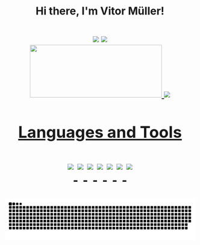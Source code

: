 <!-- Apresentação-->
<h1 align = "center">Hi there, I'm Vitor Müller!<h1>
 
<!--Contato-->
<div align = "center"> 
  <a href = "mailto:vitormuller013@gmail.com"><img src="https://img.shields.io/badge/Gmail-D14836?style=for-the-badge&logo=gmail&logoColor=white" target="_blank"></a>
  <a href="https://www.linkedin.com/in/vitor-müller" target="_blank" rel = "external"><img src="https://img.shields.io/badge/-LinkedIn-%230077B5?style=for-the-badge&logo=linkedin&logoColor=white"></a>
</div>
 
 <!--Estatísticas-->
<div align = "center">  
  <a href="https://github.com/vitox013">
  <img height="140em" width="350em" src="https://github-readme-stats.vercel.app/api?username=vitox013&show_icons=true&theme=radical"/>
  <img height="140em" src="https://github-readme-stats.vercel.app/api/top-langs/?username=vitox013&layout=compact&theme=radical"/> 
</div>
  
<!--Badges das linguagens que eu uso-->
<h2 align = "center">Languages and Tools<h2>
   
<p align = "center" style="display: inline_block">    
  <img align="top"  src="https://img.shields.io/badge/C-00599C?style=for-the-badge&logo=c&logoColor=white">
  <img align="top"  src="https://img.shields.io/badge/C%2B%2B-00599C?style=for-the-badge&logo=c%2B%2B&logoColor=white">
  <img align="top"  src="https://img.shields.io/badge/HTML5-E34F26?style=for-the-badge&logo=html5&logoColor=white">
  <img align="top"  src="https://img.shields.io/badge/CSS3-1572B6?style=for-the-badge&logo=css3&logoColor=white">
  <img align="top" src="https://img.shields.io/badge/JavaScript-F7DF1E?style=for-the-badge&logo=javascript&logoColor=black">
  <img align="top"  src="https://img.shields.io/badge/Ubuntu-E95420?style=for-the-badge&logo=ubuntu&logoColor=white">
  <img align="top"  src="https://camo.githubusercontent.com/06c6858186510906c21d8c951168d55d976d7dfb9176ed6125c55b8a7de0baae/68747470733a2f2f696d672e736869656c64732e696f2f62616467652f4749542d4534344333303f7374796c653d666f722d7468652d6261646765266c6f676f3d676974266c6f676f436f6c6f723d7768697465">   
</p>

 <!--Snake-->
<div align = "center">
  
  ![Snake animation](https://github.com/vitox013/vitox013/blob/output/github-contribution-grid-snake.svg)
  
</div>
